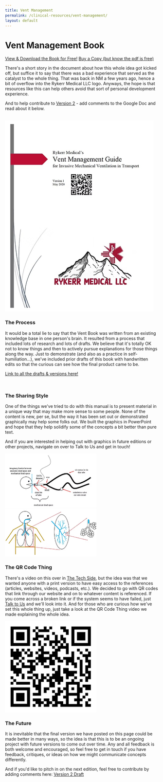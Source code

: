```yaml
---
title: Vent Management
permalink: /clinical-resources/vent-management/
layout: default
---
```


# Vent Management Book

[View & Download the Book for Free!](https://archive.org/download/vent-book-draft-1/Rykerr%20Medical%27s%20Vent%20Management%20Guide%20-%20Version%201.pdf)
[Buy a Copy (but know the pdf is free)](https://www.amazon.com/Rykerr-Medicals-Vent-Management-Guide/dp/1734925205)

There's a short story in the document about how this whole idea got kicked off, but suffice it to say that there was a bad experience that served as the catalyst to the whole thing.  That was back in NM a few years ago, hence a bit of overflow into the Rykerr Medical LLC logo. Anyways, the hope is that resources like this can help others avoid that sort of personal development experience.

And to help contribute to [Version 2](https://docs.google.com/document/d/1qA-LlMUYYe3KMuRhMyAtLAy23NcNb236ZBnK8Irkp6k/edit?pli=1&tab=t.0) - add comments to the Google Doc and read about it below.

<br>

<img src="https://raw.githubusercontent.com/rykerrmedical/website-files/main/images/vent-management/vent-book-cover.jpeg" alt="diltiazem-example" />

<br>

### The Process

It would be a total lie to say that the Vent Book was written from an existing knowledge base in one person's brain.  It resulted from a process that included lots of research and lots of drafts.  We believe that it's totally OK not to know things and then to actively pursue explanations for those things along the way.  Just to demonstrate (and also as a practice in self-humiliation...), we've included prior drafts of this book with handwritten edits so that the curious can see how the final product came to be.  

[Link to all the drafts & versions here!](https://archive.org/details/vent-book-draft-1)

<br>

### The Sharing Style

One of the things we've tried to do with this manual is to present material in a unique way that may make more sense to some people.  None of the content is new, per se, but the way it has been set out or demonstrated graphically may help some folks out.  We built the graphics in PowerPoint and hope that they help solidify some of the concepts a bit better than pure text. 

And if you are interested in helping out with graphics in future editions or other projects, navigate on over to Talk to Us and get in touch!

<img src="https://raw.githubusercontent.com/rykerrmedical/website-files/main/images/vent-management/vent-page-vent-sketch-one.jpeg" alt="vent-graphic" width="300"/>

<img src="https://raw.githubusercontent.com/rykerrmedical/website-files/main/images/vent-management/vent-page-vent-sketch-two.jpeg" alt="vent-graphic" width="300"/>

<br>

### The QR Code Thing

There's a video on this over in [The Tech Side](https://www.rykerrmedical.com/the-tech-side/), but the idea was that we wanted anyone with a print version to have easy access to the references (articles, websites, videos, podcasts, etc.).  We decided to go with QR codes that link through our website and on to whatever content is referenced.  If you come across a broken link or if the system seems to have failed, just [Talk to Us](https://www.rykerrmedical.com/talk-to-us/) and we'll look into it.  And for those who are curious how we've set this whole thing up, just take a look at the QR Code Thing video we made explaining the whole idea.

<img src="https://raw.githubusercontent.com/rykerrmedical/website-files/main/images/vent-management/website-qr-code.jpeg" alt="qr-code" width="300"/>

<br>

### The Future

It is inevitable that the final version we have posted on this page could be made better in many ways, so the idea is that this is to be an ongoing project with future versions to come out over time.  Any and all feedback is both welcome and encouraged, so feel free to get in touch if you have feedback, critiques, or ideas on how we might communicate concepts differently. 

And if you'd like to pitch in on the next edition, feel free to contribute by adding comments here: [Version 2 Draft](https://docs.google.com/document/d/1qA-LlMUYYe3KMuRhMyAtLAy23NcNb236ZBnK8Irkp6k/edit?pli=1&tab=t.0)
